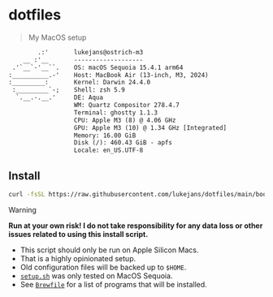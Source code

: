 # dotfiles

> My MacOS setup

```txt
        .:'       lukejans@ostrich-m3
    __ :'__       -------------------
 .'`__`-'__``.    OS: macOS Sequoia 15.4.1 arm64
:__________.-'    Host: MacBook Air (13-inch, M3, 2024)
:_________:       Kernel: Darwin 24.4.0
 :_________`-;    Shell: zsh 5.9
  `.__.-.__.'     DE: Aqua
                  WM: Quartz Compositor 278.4.7
                  Terminal: ghostty 1.1.3
                  CPU: Apple M3 (8) @ 4.06 GHz
                  GPU: Apple M3 (10) @ 1.34 GHz [Integrated]
                  Memory: 16.00 GiB
                  Disk (/): 460.43 GiB - apfs
                  Locale: en_US.UTF-8
```

## Install

```sh
curl -fsSL https://raw.githubusercontent.com/lukejans/dotfiles/main/bootstrap.sh | bash
```

> [!WARNING]
> **Run at your own risk! I do not take responsibility for any data loss or other issues related to using this install script.**
> - This script should only be run on Apple Silicon Macs.
> - That is a highly opinionated setup.
> - Old configuration files will be backed up to `$HOME`.
> - [`setup.sh`](./setup.sh) was only tested on MacOS Sequoia.
> - See [`Brewfile`](./Brewfile) for a list of programs that will be installed.
